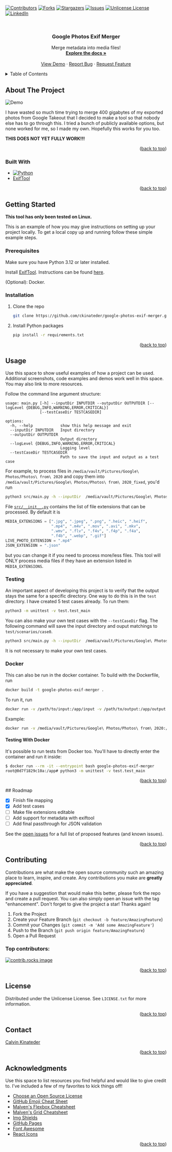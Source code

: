 <a id="readme-top"></a>
<!--
*** Thanks for checking out the Google Photos Exif Merger. If you have a suggestion
*** that would make this better, please fork the repo and create a pull request
*** or simply open an issue with the tag "enhancement".
*** Don't forget to give the project a star!
*** Thanks again! Now go create something AMAZING! :D
-->



<!-- PROJECT SHIELDS -->
<!--
*** I'm using markdown "reference style" links for readability.
*** Reference links are enclosed in brackets [ ] instead of parentheses ( ).
*** See the bottom of this document for the declaration of the reference variables
*** for contributors-url, forks-url, etc. This is an optional, concise syntax you may use.
*** https://www.markdownguide.org/basic-syntax/#reference-style-links
-->
[![Contributors][contributors-shield]][contributors-url]
[![Forks][forks-shield]][forks-url]
[![Stargazers][stars-shield]][stars-url]
[![Issues][issues-shield]][issues-url]
[![Unlicense License][license-shield]][license-url]
[![LinkedIn][linkedin-shield]][linkedin-url]



<!-- PROJECT LOGO -->
<br />
<div align="center">
  <a href="https://github.com/ckinateder/google-photos-exif-merger">
    <!-- <img src="images/logo.png" alt="Logo" width="80" height="80"> -->
  </a>

  <h3 align="center">Google Photos Exif Merger</h3>

  <p align="center">
    Merge metadata into media files!
    <br />
    <a href="https://github.com/ckinateder/google-photos-exif-merger"><strong>Explore the docs »</strong></a>
    <br />
    <br />
    <a href="https://github.com/ckinateder/google-photos-exif-merger">View Demo</a>
    &middot;
    <a href="https://github.com/ckinateder/google-photos-exif-merger/issues/new?labels=bug&template=bug-report---.md">Report Bug</a>
    &middot;
    <a href="https://github.com/ckinateder/google-photos-exif-merger/issues/new?labels=enhancement&template=feature-request---.md">Request Feature</a>
  </p>
</div>



<!-- TABLE OF CONTENTS -->
<details>
  <summary>Table of Contents</summary>
  <ol>
    <li>
      <a href="#about-the-project">About The Project</a>
      <ul>
        <li><a href="#built-with">Built With</a></li>
      </ul>
    </li>
    <li>
      <a href="#getting-started">Getting Started</a>
      <ul>
        <li><a href="#prerequisites">Prerequisites</a></li>
        <li><a href="#installation">Installation</a></li>
      </ul>
    </li>
    <li><a href="#usage">Usage</a></li>
    <li><a href="#roadmap">Roadmap</a></li>
    <li><a href="#contributing">Contributing</a></li>
    <li><a href="#license">License</a></li>
    <li><a href="#contact">Contact</a></li>
    <li><a href="#acknowledgments">Acknowledgments</a></li>
  </ol>
</details>



<!-- ABOUT THE PROJECT -->
## About The Project

![Demo](img/app.png)

I have wasted so much time trying to merge 400 gigabytes of my exported photos from Google Takeout that I decided to make a tool so that nobody else has to go through this. I tried a bunch of publicly available options, but none worked for me, so I made my own. Hopefully this works for you too.

**THIS DOES NOT YET FULLY WORK!!!**


<p align="right">(<a href="#readme-top">back to top</a>)</p>



### Built With

* [![Python][Python]][Python]
* [ExifTool](https://exiftool.org/)

<p align="right">(<a href="#readme-top">back to top</a>)</p>



<!-- GETTING STARTED -->
## Getting Started

**This tool has only been tested on Linux.**

This is an example of how you may give instructions on setting up your project locally.
To get a local copy up and running follow these simple example steps.

### Prerequisites

Make sure you have Python 3.12 or later installed. 

Install [ExifTool](https://exiftool.org/). Instructions can be found [here](https://exiftool.org/install.html).

(Optional): Docker.

### Installation

1. Clone the repo
   ```sh
   git clone https://github.com/ckinateder/google-photos-exif-merger.git
   ```
2. Install Python packages
   ```sh
   pip install -r requirements.txt
   ```

<p align="right">(<a href="#readme-top">back to top</a>)</p>



<!-- USAGE EXAMPLES -->
## Usage

Use this space to show useful examples of how a project can be used. Additional screenshots, code examples and demos work well in this space. You may also link to more resources.

<!-- _For more examples, please refer to the [Documentation](https://example.com)_-->

Follow the command line argument structure:

```
usage: main.py [-h] --inputDir INPUTDIR --outputDir OUTPUTDIR [--logLevel {DEBUG,INFO,WARNING,ERROR,CRITICAL}]
               [--testCaseDir TESTCASEDIR]

options:
  -h, --help            show this help message and exit
  --inputDir INPUTDIR   Input directory
  --outputDir OUTPUTDIR
                        Output directory
  --logLevel {DEBUG,INFO,WARNING,ERROR,CRITICAL}
                        Logging level
  --testCaseDir TESTCASEDIR
                        Path to save the input and output as a test case
```

For example, to process files in `/media/vault/Pictures/Google\ Photos/Photos\ from\ 2020` and copy them into `/media/vault/Pictures/Google\ Photos/Photos\ from\ 2020_fixed`, you'd run

```bash
python3 src/main.py -h --inputDir  /media/vault/Pictures/Google\ Photos/Photos\ from\ 2020 --outputDir /media/vault/Pictures/Google\ Photos/Photos\ from\ 2020_fixed
```

File [`src/__init__.py`](src/__init__.py) contains the list of file extensions that can be processed. By default it is

```python
MEDIA_EXTENSIONS = [".jpg", ".jpeg", ".png", ".heic", ".heif", 
                    ".mp4", ".m4v", ".mov", ".avi", ".mkv", 
                    ".wmv", ".flv", ".f4v", ".f4p", ".f4a", 
                    ".f4b", ".webp", ".gif"]
LIVE_PHOTO_EXTENSION = ".mp4"
JSON_EXTENSION = ".json"
```
but you can change it if you need to process more/less files. This tool will ONLY process media files if they have an extension listed in `MEDIA_EXTENSIONS`.


### Testing

An important aspect of developing this project is to verify that the output stays the same for a specific directory. One way to do this is in the `test` directory. I have created 5 test cases already. To run them:
```bash
python3 -m unittest -v test.test_main
```

You can also make your own test cases with the `--testCaseDir` flag.
The following command will save the input directory and ouput matchings to `test/scenarios/case0`.
```bash
python3 src/main.py -h --inputDir  /media/vault/Pictures/Google\ Photos/Photos\ from\ 2020 --outputDir /media/vault/Pictures/Google\ Photos/Photos\ from\ 2020_fixed --testCaseDir test/scenarios/case0
```
It is not necessary to make your own test cases.

### Docker

This can also be run in the docker container.
To build with the Dockerfile, run
```bash
docker build -t google-photos-exif-merger .
```
To run it, run
```bash
docker run -v /path/to/input:/app/input -v /path/to/output:/app/output google-photos-exif-merger
```

Example:
```bash
docker run -v /media/vault/Pictures/Google\ Photos/Photos\ from\ 2020:/app/input -v /media/vault/Pictures/Google\ Photos/Photos\ from\ 2020_fixed:/app/output google-photos-exif-merger
```

#### Testing With Docker

It's possible to run tests from Docker too. You'll have to directly enter the container and run it inside:

```bash
$ docker run --rm -it --entrypoint bash google-photos-exif-merger
root@0d7f1829c10a:/app# python3 -m unittest -v test.test_main
```

<p align="right">(<a href="#readme-top">back to top</a>)</p>
<!-- ROADMAP -->
## Roadmap

- [x] Finish file mapping
- [x] Add test cases
- [ ] Make file extensions editable
- [ ] Add support for metadata with exiftool
- [ ] Add final passthrough for JSON validation

See the [open issues](https://github.com/ckinateder/google-photos-exif-merger/issues) for a full list of proposed features (and known issues).

<p align="right">(<a href="#readme-top">back to top</a>)</p>



<!-- CONTRIBUTING -->
## Contributing

Contributions are what make the open source community such an amazing place to learn, inspire, and create. Any contributions you make are **greatly appreciated**.

If you have a suggestion that would make this better, please fork the repo and create a pull request. You can also simply open an issue with the tag "enhancement".
Don't forget to give the project a star! Thanks again!

1. Fork the Project
2. Create your Feature Branch (`git checkout -b feature/AmazingFeature`)
3. Commit your Changes (`git commit -m 'Add some AmazingFeature'`)
4. Push to the Branch (`git push origin feature/AmazingFeature`)
5. Open a Pull Request

### Top contributors:

<a href="https://github.com/ckinateder/google-photos-exif-merger/graphs/contributors">
  <img src="https://contrib.rocks/image?repo=ckinateder/google-photos-exif-merger" alt="contrib.rocks image" />
</a>

<p align="right">(<a href="#readme-top">back to top</a>)</p>



<!-- LICENSE -->
## License

Distributed under the Unlicense License. See `LICENSE.txt` for more information.

<p align="right">(<a href="#readme-top">back to top</a>)</p>



<!-- CONTACT -->
## Contact

[Calvin Kinateder](https://calvinkinateder.com)

<p align="right">(<a href="#readme-top">back to top</a>)</p>



<!-- ACKNOWLEDGMENTS -->
## Acknowledgments

Use this space to list resources you find helpful and would like to give credit to. I've included a few of my favorites to kick things off!

* [Choose an Open Source License](https://choosealicense.com)
* [GitHub Emoji Cheat Sheet](https://www.webpagefx.com/tools/emoji-cheat-sheet)
* [Malven's Flexbox Cheatsheet](https://flexbox.malven.co/)
* [Malven's Grid Cheatsheet](https://grid.malven.co/)
* [Img Shields](https://shields.io)
* [GitHub Pages](https://pages.github.com)
* [Font Awesome](https://fontawesome.com)
* [React Icons](https://react-icons.github.io/react-icons/search)

<p align="right">(<a href="#readme-top">back to top</a>)</p>



<!-- MARKDOWN LINKS & IMAGES -->
<!-- https://www.markdownguide.org/basic-syntax/#reference-style-links -->
[contributors-shield]: https://img.shields.io/github/contributors/ckinateder/google-photos-exif-merger.svg?style=for-the-badge
[contributors-url]: https://github.com/ckinateder/google-photos-exif-merger/graphs/contributors
[forks-shield]: https://img.shields.io/github/forks/ckinateder/google-photos-exif-merger.svg?style=for-the-badge
[forks-url]: https://github.com/ckinateder/google-photos-exif-merger/network/members
[stars-shield]: https://img.shields.io/github/stars/ckinateder/google-photos-exif-merger.svg?style=for-the-badge
[stars-url]: https://github.com/ckinateder/google-photos-exif-merger/stargazers
[issues-shield]: https://img.shields.io/github/issues/ckinateder/google-photos-exif-merger.svg?style=for-the-badge
[issues-url]: https://github.com/ckinateder/google-photos-exif-merger/issues
[license-shield]: https://img.shields.io/github/license/ckinateder/google-photos-exif-merger.svg?style=for-the-badge
[license-url]: https://github.com/ckinateder/google-photos-exif-merger/blob/master/LICENSE.txt
[linkedin-shield]: https://img.shields.io/badge/-LinkedIn-black.svg?style=for-the-badge&logo=linkedin&colorB=555
[linkedin-url]: https://linkedin.com/in/othneildrew
[product-screenshot]: images/screenshot.png
[Next.js]: https://img.shields.io/badge/next.js-000000?style=for-the-badge&logo=nextdotjs&logoColor=white
[Next-url]: https://nextjs.org/
[React.js]: https://img.shields.io/badge/React-20232A?style=for-the-badge&logo=react&logoColor=61DAFB
[React-url]: https://reactjs.org/
[Vue.js]: https://img.shields.io/badge/Vue.js-35495E?style=for-the-badge&logo=vuedotjs&logoColor=4FC08D
[Vue-url]: https://vuejs.org/
[Angular.io]: https://img.shields.io/badge/Angular-DD0031?style=for-the-badge&logo=angular&logoColor=white
[Angular-url]: https://angular.io/
[Svelte.dev]: https://img.shields.io/badge/Svelte-4A4A55?style=for-the-badge&logo=svelte&logoColor=FF3E00
[Svelte-url]: https://svelte.dev/
[Laravel.com]: https://img.shields.io/badge/Laravel-FF2D20?style=for-the-badge&logo=laravel&logoColor=white
[Laravel-url]: https://laravel.com
[Bootstrap.com]: https://img.shields.io/badge/Bootstrap-563D7C?style=for-the-badge&logo=bootstrap&logoColor=white
[Bootstrap-url]: https://getbootstrap.com
[JQuery.com]: https://img.shields.io/badge/jQuery-0769AD?style=for-the-badge&logo=jquery&logoColor=white
[JQuery-url]: https://jquery.com 
[Python]: https://img.shields.io/badge/python-3670A0?style=for-the-badge&logo=python&logoColor=ffdd54